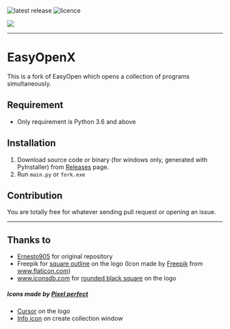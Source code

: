 ![latest release](https://img.shields.io/github/v/release/ygz213/EasyOpenX?style=flat-square "latest release")
![licence](https://img.shields.io/github/license/ygz213/EasyOpenX?style=flat-square)

![](app/icons/icon.ico)

---

# EasyOpenX

This is a fork of EasyOpen which opens a collection of programs simultaneously.

## Requirement

- Only requirement is Python 3.6 and above

## Installation

1. Download source code or binary (for windows only, generated with PyInstaller) from [Releases](https://github.com/ygz213/EasyOpen/releases) page.
2. Run `main.py` or `fork.exe`

## Contribution

You are totally free for whatever sending pull request or opening an issue.

---

## Thanks to

- [Ernesto905](https://github.com/Ernesto905) for original repository
- Freepik for [square outline](https://flaticon.com/free-icon/square-outline_58243) on the logo   (Icon made by [Freepik](https://www.freepik.com/) from www.flaticon.com)
- www.iconsdb.com for [rounded black square](https://iconsdb.com/black-icons/square-rounded-icon.html) on the logo
##### Icons made by [Pixel perfect](https://www.flaticon.com/authors/pixel-perfect)
- [Cursor](https://flaticon.com/free-icon/cursor_1828365) on the logo
- [Info icon](https://www.flaticon.com/free-icon/info_1828872) on create collection window 
